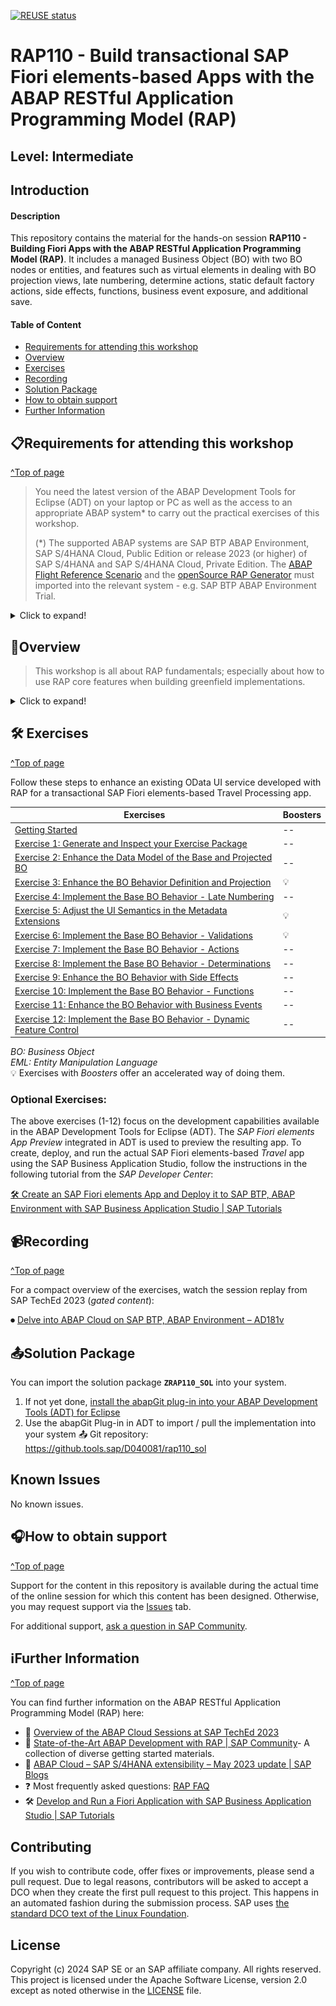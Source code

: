 [![REUSE status](https://api.reuse.software/badge/github.com/SAP-samples/abap-platform-rap110)](https://api.reuse.software/info/github.com/SAP-samples/abap-platform-rap110)

# RAP110 - Build transactional SAP Fiori elements-based Apps with the ABAP RESTful Application Programming Model (RAP)

## Level: Intermediate
## Introduction

#### Description
This repository contains the material for the hands-on session **RAP110 - Building Fiori Apps with the ABAP RESTful Application Programming Model (RAP)**. It includes a managed Business Object (BO) with two BO nodes or entities, and features such as virtual elements in dealing with BO projection views, late numbering, determine actions, static default factory actions, side effects, functions, business event exposure, and additional save. 

#### Table of Content
- [Requirements for attending this workshop](#requirements-for-attending-this-workshop)
- [Overview](#overview)
- [Exercises](#-exercises)
- [Recording](#recording)
- [Solution Package](#solution-package)
- [How to obtain support](#how-to-obtain-support) 
- [Further Information](#further-information)

## 📋Requirements for attending this workshop 
[^Top of page](#)

> You need the latest version of the ABAP Development Tools for Eclipse (ADT) on your laptop or PC as well as the access to an appropriate ABAP system* to carry out the practical exercises of this workshop.
>
> (*) The supported ABAP systems are SAP BTP ABAP Environment, SAP S/4HANA Cloud, Public Edition or release 2023 (or higher) of SAP S/4HANA and SAP S/4HANA Cloud, Private Edition.
> The [ABAP Flight Reference Scenario](https://github.com/SAP-samples/abap-platform-refscen-flight) and the [openSource RAP Generator](https://github.com/SAP-samples/cloud-abap-rap) must imported into the relevant system - e.g. SAP BTP ABAP Environment Trial.

<details>
  <summary>Click to expand!</summary>

The requirements to follow the exercises in this repository are:
1. [Install the latest Eclipse platform and the latest ABAP Development Tools (ADT) plugin](https://developers.sap.com/tutorials/abap-install-adt.html)
2. [Create an user on the SAP BTP, ABAP environment Trial](https://developers.sap.com/tutorials/abap-environment-trial-onboarding.html) (_Read exception below_)
3. [Create an ABAP Cloud Project](https://developers.sap.com/tutorials/abap-environment-create-abap-cloud-project.html)

>> ⚠ **Exception regarding SAP-led events such as "ABAP Developer Day" and "SAP CodeJam"**:   
>> → A dedicated ABAP system with pre-generated packages for the hands-on workshop participants will be provided.   
>> → Access to the system details for this on-site workshop will be provided by the instructors during the session.    
</details>


## 🔎Overview

> This workshop is all about RAP fundamentals; especially about how to use RAP core features when building greenfield implementations.

<details>
  <summary>Click to expand!</summary>

### Business Scenario
> In this hands-on session we will guide you through the development of the OData service of a SAP Fiori elements based _Travel Processing App_ with RAP, using the _managed_ business object (BO) runtime implementation with semantic key and late numbering. We will give you more details on the scenario in the different exercises.
>   
> The OData service you are going to implement is based on the _ABAP Flight Reference Scenario_. To set the business context, the scenario is the following: The department responsible for managing worldwide Travels for multiple Agencies is requesting you to build a new Fiori app with draft capabilities for processing (i.e. creating, updating and deleting) Travels. 
  
<details>
  <summary>Click to expand!</summary>

The resulting _Travel_ app is a SAP Fiori elements-based List Report app with search, filter, and draft capabilities for processing travel bookings. A navigation to an Object Page for displaying the details of each _travel_ entry in the list report is offered. The application will look like this: 

**List Report**:
<img src="exercises/images/rap110_travelapp01.png" alt="RAP110 Travel App - List Report" width="100%">
  
**Object Page**: 
<img src="exercises/images/rap110_travelapp02.png" alt="RAP110 Travel App - Object Page" width="100%">

Below is the simplified _Flight_ data model underlying the app.

<img src="exercises/images/rap110_datamodel.png" alt="RAP110 Data Model" width="80%">

</details>

### About the ABAP RESTful Application Programming Model (RAP)
[^Top of page](#)
   
> **ABAP Cloud** is the development model for building cloud-ready business apps, services and extensions on SAP BTP and all SAP S/4HANA editions, i.e. public or private cloud, and even on-premise.
>
> The **ABAP RESTful Application Programming Model (RAP)** is the centerpiece of _ABAP Cloud development model_ for building transactional, cloud-ready SAP Fiori apps and Web APIs. RAP offers a set of concepts, tools, languages, and powerful frameworks provided on the ABAP platform. It supports the efficient development of innovative and cloud-ready enterprise applications, as well as the extension of SAP standard applications in an upgrade-stable way in the cloud and on-premise.

<details>
<summary>Click to expand!</summary>

RAP is an enabler for improving the user experience and innovating business processes in ABAP-based SAP solutions by leveraging SAP Fiori, SAP HANA, and the cloud. 
It is a long-term strategic solution for ABAP development on SAP’s flagship product SAP S/4HANA, in the cloud and on-premise (as of release 1909), as well as on the SAP BTP ABAP Environment.

The illustration below shows the high-level end-to-end development stack when working with RAP.  

<img src="exercises/images/rap_bigpicture.png" alt="RAP Big Picture" width="80%">

</details>

</details>


## 🛠 Exercises
[^Top of page](#)

Follow these steps to enhance an existing OData UI service developed with RAP for a transactional SAP Fiori elements-based Travel Processing app.

| Exercises | Boosters |
| ------------- | -- |
| [Getting Started](exercises/ex00/README.md) | -- |
| [Exercise 1: Generate and Inspect your Exercise Package](exercises/ex01/README.md) | -- |
| [Exercise 2: Enhance the Data Model of the Base and Projected BO](exercises/ex02/README.md) | -- |
| [Exercise 3: Enhance the BO Behavior Definition and Projection](exercises/ex03/README.md) | 💡 |
| [Exercise 4: Implement the Base BO Behavior - Late Numbering](exercises/ex04/README.md) | -- |
| [Exercise 5: Adjust the UI Semantics in the Metadata Extensions](exercises/ex05/README.md) | 💡  |
| [Exercise 6: Implement the Base BO Behavior - Validations](exercises/ex06/README.md) | 💡 |
| [Exercise 7: Implement the Base BO Behavior - Actions](exercises/ex07/README.md) | -- |
| [Exercise 8: Implement the Base BO Behavior - Determinations](exercises/ex08/README.md) | -- |
| [Exercise 9: Enhance the BO Behavior with Side Effects](exercises/ex09/README.md) | -- |
| [Exercise 10: Implement the Base BO Behavior - Functions](exercises/ex10/README.md) | -- |
| [Exercise 11: Enhance the BO Behavior with Business Events](exercises/ex11/README.md) | -- |
| [Exercise 12: Implement the Base BO Behavior - Dynamic Feature Control](exercises/ex12/README.md) | -- |

<!--
| [Exercise 13: Explore the Entity Manipulation Language (EML)](exercises/ex13/README.md) | -- |
-->
   
_BO: Business Object_  
_EML: Entity Manipulation Language_    
💡 Exercises with _Boosters_ offer an accelerated way of doing them. 

### Optional Exercises: 
The above exercises (1-12) focus on the development capabilities available in the ABAP Development Tools for Eclipse (ADT). The _SAP Fiori elements App Preview_ integrated in ADT is used to preview the resulting app. To create, deploy, and run the actual SAP Fiori elements-based _Travel_ app using the SAP Business Application Studio, follow the instructions in the following tutorial from the _SAP Developer Center_:

[🛠 Create an SAP Fiori elements App and Deploy it to SAP BTP, ABAP Environment with SAP Business Application Studio | SAP Tutorials](https://developers.sap.com/tutorials/abap-environment-deploy-fiori-elements-ui.html)

## 📹Recording 
[^Top of page](#)

For a compact overview of the exercises, watch the session replay from SAP TechEd 2023 (_gated content_):  

⏺ [Delve into ABAP Cloud on SAP BTP, ABAP Environment – AD181v](https://go3.events.sap.com/sapteched/virtual/2023/reg/flow/sap/sapteched23/catalog/page/catalog/session/1693019545062001fMQZ)

## 📤Solution Package

You can import the solution package **`ZRAP110_SOL`** into your system.

1. If not yet done, [install the abapGit plug-in into your ABAP Development Tools (ADT) for Eclipse](https://developers.sap.com/tutorials/abap-install-abapgit-plugin.html)
2. Use the abapGit Plug-in in ADT to import / pull the implementation into your system
    📤 Git repository: https://github.tools.sap/D040081/rap110_sol

## Known Issues
No known issues.

## 🎧How to obtain support
[^Top of page](#)

Support for the content in this repository is available during the actual time of the online session for which this content has been designed. Otherwise, you may request support via the [Issues](../../../../issues) tab. 

For additional support, [ask a question in SAP Community](https://answers.sap.com/questions/ask.html).

## ℹFurther Information
[^Top of page](#)

You can find further information on the ABAP RESTful Application Programming Model (RAP) here:
  - 📍 [Overview of the ABAP Cloud Sessions at SAP TechEd 2023](https://blogs.sap.com/2023/10/02/abap-cloud-at-sap-teched-in-2023/)  
  - 📃 [State-of-the-Art ABAP Development with RAP | SAP Community](https://community.sap.com/topics/abap/rap)- A collection of diverse getting started materials.   
  - 📄 [ABAP Cloud – SAP S/4HANA extensibility – May 2023 update | SAP Blogs](https://blogs.sap.com/2023/05/26/abap-cloud-sap-s-4hana-extensibility-may-2023-update/)
  - ❓ Most frequently asked questions: [RAP FAQ](https://blogs.sap.com/2020/10/16/abap-restful-application-programming-model-faq/) 
  - 🛠 [Develop and Run a Fiori Application with SAP Business Application Studio | SAP Tutorials](https://developers.sap.com/tutorials/abap-environment-deploy-cf-production.html) 

## Contributing
If you wish to contribute code, offer fixes or improvements, please send a pull request. Due to legal reasons, contributors will be asked to accept a DCO when they create the first pull request to this project. This happens in an automated fashion during the submission process. SAP uses [the standard DCO text of the Linux Foundation](https://developercertificate.org/).  

## License
Copyright (c) 2024 SAP SE or an SAP affiliate company. All rights reserved. This project is licensed under the Apache Software License, version 2.0 except as noted otherwise in the [LICENSE](LICENSE) file.
